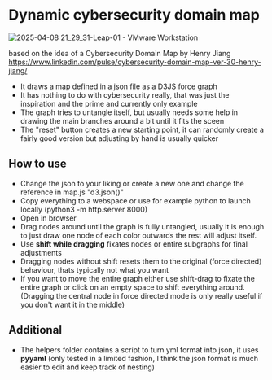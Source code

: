 # Dynamic cybersecurity domain map

![2025-04-08 21_29_31-Leap-01 - VMware Workstation](https://github.com/user-attachments/assets/4b594494-4aca-4125-9653-921b2b749936)

based on the idea of a Cybersecurity Domain Map by Henry Jiang
https://www.linkedin.com/pulse/cybersecurity-domain-map-ver-30-henry-jiang/

- It draws a map defined in a json file as a D3JS force graph
- It has nothing to do with cybersecurity really, that was just the inspiration and the prime and currently only example
- The graph tries to untangle itself, but usually needs some help in drawing the main branches around a bit until it fits the sceen
- The "reset" button creates a new starting point, it can randomly create a fairly good version but adjusting by hand is usually quicker

## How to use

- Change the json to your liking or create a new one and change the reference in map.js "d3.json()"
- Copy everything to a webspace or use for example python to launch locally (python3 -m http.server 8000)
- Open in browser
- Drag nodes around until the graph is fully untangled, usually it is enough to just draw one node of each color outwards the rest will adjust itself. 
- Use **shift while dragging** fixates nodes or entire subgraphs for final adjustments
- Dragging nodes without shift resets them to the original (force directed) behaviour, thats typically not what you want
- If you want to move the entire graph either use shift-drag to fixate the entire graph or click on an empty space to shift everything around. 
(Dragging the central node in force directed mode is only really useful if you don't want it in the middle)

## Additional

- The helpers folder contains a script to turn yml format into json, it uses **pyyaml**
(only tested in a limited fashion, I think the json format is much easier to edit and keep track of nesting)
